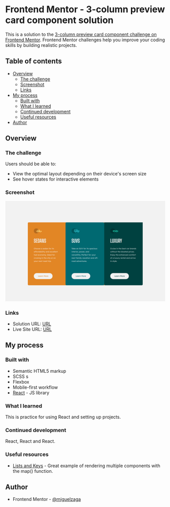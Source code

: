 # Frontend Mentor - 3-column preview card component solution

This is a solution to the [3-column preview card component challenge on Frontend Mentor](https://www.frontendmentor.io/challenges/3column-preview-card-component-pH92eAR2-). Frontend Mentor challenges help you improve your coding skills by building realistic projects. 

## Table of contents

- [Overview](#overview)
  - [The challenge](#the-challenge)
  - [Screenshot](#screenshot)
  - [Links](#links)
- [My process](#my-process)
  - [Built with](#built-with)
  - [What I learned](#what-i-learned)
  - [Continued development](#continued-development)
  - [Useful resources](#useful-resources)
- [Author](#author)


## Overview

### The challenge

Users should be able to:

- View the optimal layout depending on their device's screen size
- See hover states for interactive elements

### Screenshot

![](./screenshot.png)

### Links

- Solution URL: [URL](https://www.frontendmentor.io/solutions/3column-preview-card-component-using-react-VqQzC4zuv_)
- Live Site URL: [URL](https://3-column-preview-card-component-eta-three.vercel.app/)

## My process

### Built with

- Semantic HTML5 markup
- SCSS s 
- Flexbox
- Mobile-first workflow
- [React](https://reactjs.org/) - JS library


### What I learned

This is practice for using React and setting up projects.

### Continued development

React, React and React.

### Useful resources

- [Lists and Keys](https://reactjs.org/docs/lists-and-keys.html) - Great example of rendering multiple components with the map() function.

## Author

- Frontend Mentor - [@miguelzaga](https://www.frontendmentor.io/profile/miguelzaga)


